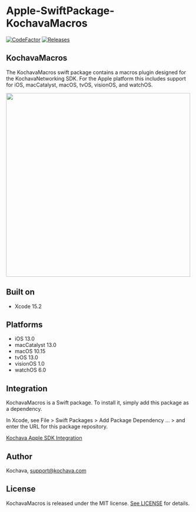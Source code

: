 # Apple-SwiftPackage-KochavaMacros

[![CodeFactor](https://www.codefactor.io/repository/github/Kochava/Apple-Swiftpackage-KochavaNetworking/badge)](https://www.codefactor.io/repository/github/Kochava/Apple-SwiftPackage-KochavaMacros)
[![Releases](https://img.shields.io/github/v/release/kochava/Apple-SwiftPackage-KochavaMacros?include_prereleases&sort=semver)](https://github.com/Kochava/Apple-SwiftPackage-KochavaMacros/releases)

## KochavaMacros

The KochavaMacros swift package contains a macros plugin designed for the KochavaNetworking SDK.  For the Apple platform this includes support for iOS, macCatalyst, macOS, tvOS, visionOS, and watchOS.

<img src="https://storage.googleapis.com/kochava-web/2016/07/Kochava-horizontal-black-800x154.png" width="500" />

## Built on

* Xcode 15.2

## Platforms

* iOS 13.0
* macCatalyst 13.0
* macOS 10.15
* tvOS 13.0
* visionOS 1.0
* watchOS 6.0

## Integration

KochavaMacros is a Swift package.  To install it, simply add this package as a dependency.

In Xcode, see File > Swift Packages > Add Package Dependency ... > and enter the URL for this package repository.

[Kochava Apple SDK Integration](https://support.kochava.com/sdk-integration/ios-sdk-integration/)

## Author

Kochava, support@kochava.com

## License

KochavaMacros is released under the MIT license. [See LICENSE](https://github.com/Kochava/Apple-SwiftPackage-KochavaMacros/blob/main/LICENSE) for details.
